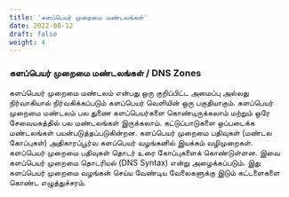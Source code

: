 ```yaml
---
title: 'களப்பெயர் முறைமை மண்டலங்கள்'
date: 2022-08-12
draft: false
weight: 4
---
```


### களப்பெயர் முறைமை மண்டலங்கள் / DNS Zones
களப்பெயர் முறைமை மண்டலம் என்பது ஒரு குறிப்பிட்ட அமைப்பு அல்லது நிர்வாகியால் நிர்வகிக்கப்படும் களப்பெயர் வெளியின் ஒரு பகுதியாகும். களப்பெயர் முறைமை மண்டலம் பல துணை களப்பெயர்களை கொண்டிருக்கலாம் மற்றும் ஒரே சேவையகத்தில் பல மண்டலங்கள் இருக்கலாம். கட்டுப்பாடுகளை ஒப்படைக்க மண்டலங்கள் பயன்படுத்தப்படுகின்றன. களப்பெயர் முறைமை பதிவுகள் (மண்டல கோப்புகள்) அதிகாரப்பூர்வ களப்பெயர் வழங்கனில் இயக்கம் வழிமுறைகள். களப்பெயர் முறைமை பதிவுகள் தொடர் உரை கோப்புகளைக் கொண்டுள்ளன. இவை களப்பெயர் முறைமை தொடரியல் (DNS Syntax) என்று அழைக்கப்படும். இது களப்பெயர் முறைமை வழங்கன் செய்ய வேண்டிய வேலைகளுக்கு இடும் கட்டளைகளை கொண்ட எழுத்துச்சரம்.